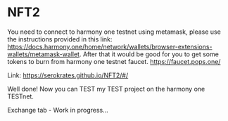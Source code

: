 # NFT2
You need to connect to harmony one testnet using metamask, please use the instructions provided in this link: https://docs.harmony.one/home/network/wallets/browser-extensions-wallets/metamask-wallet. After that it would be good for you to get some tokens to burn from harmony one testnet faucet.
https://faucet.pops.one/

Link: https://serokrates.github.io/NFT2/#/

Well done! Now you can TEST my TEST project on the harmony one TESTnet. 

Exchange tab - Work in progress...
